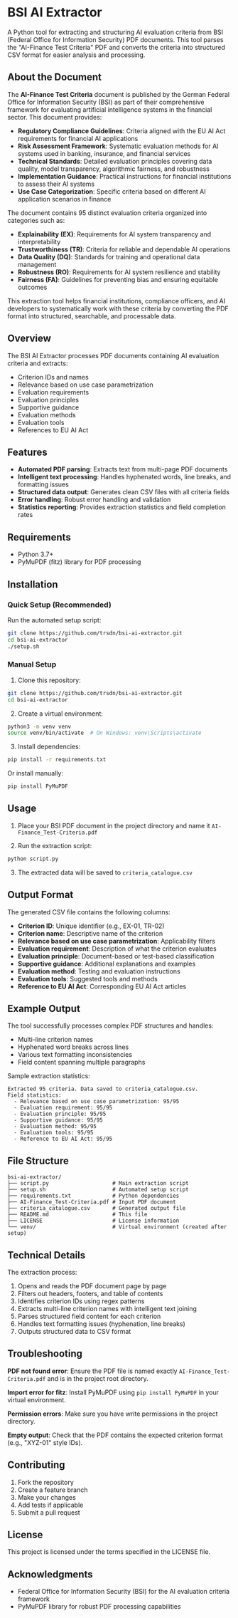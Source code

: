 # BSI AI Extractor

A Python tool for extracting and structuring AI evaluation criteria from BSI (Federal Office for Information Security) PDF documents. This tool parses the "AI-Finance Test Criteria" PDF and converts the criteria into structured CSV format for easier analysis and processing.

## About the Document

The **AI-Finance Test Criteria** document is published by the German Federal Office for Information Security (BSI) as part of their comprehensive framework for evaluating artificial intelligence systems in the financial sector. This document provides:

- **Regulatory Compliance Guidelines**: Criteria aligned with the EU AI Act requirements for financial AI applications
- **Risk Assessment Framework**: Systematic evaluation methods for AI systems used in banking, insurance, and financial services
- **Technical Standards**: Detailed evaluation principles covering data quality, model transparency, algorithmic fairness, and robustness
- **Implementation Guidance**: Practical instructions for financial institutions to assess their AI systems
- **Use Case Categorization**: Specific criteria based on different AI application scenarios in finance

The document contains 95 distinct evaluation criteria organized into categories such as:
- **Explainability (EX)**: Requirements for AI system transparency and interpretability
- **Trustworthiness (TR)**: Criteria for reliable and dependable AI operations
- **Data Quality (DQ)**: Standards for training and operational data management
- **Robustness (RO)**: Requirements for AI system resilience and stability
- **Fairness (FA)**: Guidelines for preventing bias and ensuring equitable outcomes

This extraction tool helps financial institutions, compliance officers, and AI developers to systematically work with these criteria by converting the PDF format into structured, searchable, and processable data.

## Overview

The BSI AI Extractor processes PDF documents containing AI evaluation criteria and extracts:
- Criterion IDs and names
- Relevance based on use case parametrization
- Evaluation requirements
- Evaluation principles
- Supportive guidance
- Evaluation methods
- Evaluation tools
- References to EU AI Act

## Features

- **Automated PDF parsing**: Extracts text from multi-page PDF documents
- **Intelligent text processing**: Handles hyphenated words, line breaks, and formatting issues
- **Structured data output**: Generates clean CSV files with all criteria fields
- **Error handling**: Robust error handling and validation
- **Statistics reporting**: Provides extraction statistics and field completion rates

## Requirements

- Python 3.7+
- PyMuPDF (fitz) library for PDF processing

## Installation

### Quick Setup (Recommended)

Run the automated setup script:
```bash
git clone https://github.com/trsdn/bsi-ai-extractor.git
cd bsi-ai-extractor
./setup.sh
```

### Manual Setup

1. Clone this repository:
```bash
git clone https://github.com/trsdn/bsi-ai-extractor.git
cd bsi-ai-extractor
```

2. Create a virtual environment:
```bash
python3 -m venv venv
source venv/bin/activate  # On Windows: venv\Scripts\activate
```

3. Install dependencies:
```bash
pip install -r requirements.txt
```

   Or install manually:
```bash
pip install PyMuPDF
```

## Usage

1. Place your BSI PDF document in the project directory and name it `AI-Finance_Test-Criteria.pdf`

2. Run the extraction script:
```bash
python script.py
```

3. The extracted data will be saved to `criteria_catalogue.csv`

## Output Format

The generated CSV file contains the following columns:
- **Criterion ID**: Unique identifier (e.g., EX-01, TR-02)
- **Criterion name**: Descriptive name of the criterion
- **Relevance based on use case parametrization**: Applicability filters
- **Evaluation requirement**: Description of what the criterion evaluates
- **Evaluation principle**: Document-based or test-based classification
- **Supportive guidance**: Additional explanations and examples
- **Evaluation method**: Testing and evaluation instructions
- **Evaluation tools**: Suggested tools and methods
- **Reference to EU AI Act**: Corresponding EU AI Act articles

## Example Output

The tool successfully processes complex PDF structures and handles:
- Multi-line criterion names
- Hyphenated word breaks across lines
- Various text formatting inconsistencies
- Field content spanning multiple paragraphs

Sample extraction statistics:
```
Extracted 95 criteria. Data saved to criteria_catalogue.csv.
Field statistics:
  - Relevance based on use case parametrization: 95/95
  - Evaluation requirement: 95/95
  - Evaluation principle: 95/95
  - Supportive guidance: 95/95
  - Evaluation method: 95/95
  - Evaluation tools: 95/95
  - Reference to EU AI Act: 95/95
```

## File Structure

```
bsi-ai-extractor/
├── script.py                    # Main extraction script
├── setup.sh                     # Automated setup script
├── requirements.txt             # Python dependencies
├── AI-Finance_Test-Criteria.pdf # Input PDF document
├── criteria_catalogue.csv       # Generated output file
├── README.md                    # This file
├── LICENSE                      # License information
└── venv/                        # Virtual environment (created after setup)
```

## Technical Details

The extraction process:
1. Opens and reads the PDF document page by page
2. Filters out headers, footers, and table of contents
3. Identifies criterion IDs using regex patterns
4. Extracts multi-line criterion names with intelligent text joining
5. Parses structured field content for each criterion
6. Handles text formatting issues (hyphenation, line breaks)
7. Outputs structured data to CSV format

## Troubleshooting

**PDF not found error**: Ensure the PDF file is named exactly `AI-Finance_Test-Criteria.pdf` and is in the project root directory.

**Import error for fitz**: Install PyMuPDF using `pip install PyMuPDF` in your virtual environment.

**Permission errors**: Make sure you have write permissions in the project directory.

**Empty output**: Check that the PDF contains the expected criterion format (e.g., "XYZ-01" style IDs).

## Contributing

1. Fork the repository
2. Create a feature branch
3. Make your changes
4. Add tests if applicable
5. Submit a pull request

## License

This project is licensed under the terms specified in the LICENSE file.

## Acknowledgments

- Federal Office for Information Security (BSI) for the AI evaluation criteria framework
- PyMuPDF library for robust PDF processing capabilities